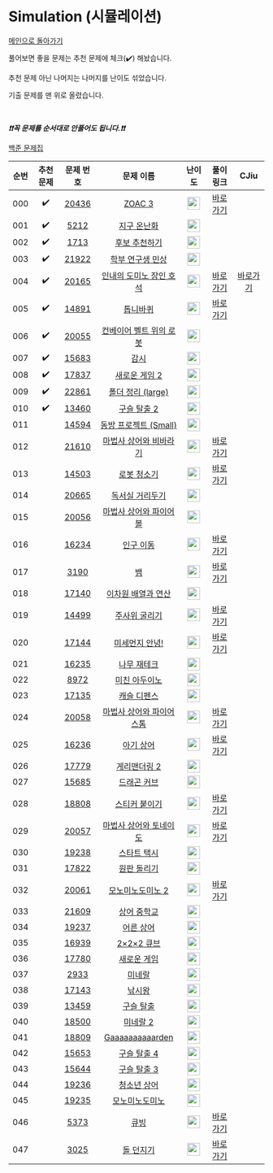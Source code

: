 # Simulation (시뮬레이션)

[메인으로 돌아가기](https://github.com/tony9402/baekjoon)

풀어보면 좋을 문제는 추천 문제에 체크(:heavy_check_mark:) 해놨습니다.

추천 문제 아닌 나머지는 나머지를 난이도 섞었습니다.

기출 문제를 맨 위로 올렸습니다.

<br>

***❗️❗️꼭 문제를 순서대로 안풀어도 됩니다.❗️❗️***

[백준 문제집](https://www.acmicpc.net/workbook/view/6832)


|순번|추천 문제|문제 번호|문제 이름|난이도|풀이 링크|CJiu|
|:--:|:--:|:--:|:--:|:--:|:--:|:--:|
|000|:heavy_check_mark:|<a href="https://www.acmicpc.net/problem/20436" target="_blank">20436</a>|<a href="https://www.acmicpc.net/problem/20436" target="_blank">ZOAC 3</a>|<img height="25px" width="25px" src="https://static.solved.ac/tier_small/7.svg"/>|<a href="https://github.com/tony9402/algorithm-solutions/tree/main/solutions/baekjoon/20436" target="_blank">바로 가기</a>|
|001|:heavy_check_mark:|<a href="https://www.acmicpc.net/problem/5212" target="_blank">5212</a>|<a href="https://www.acmicpc.net/problem/5212" target="_blank">지구 온난화</a>|<img height="25px" width="25px" src="https://static.solved.ac/tier_small/9.svg"/>||
|002|:heavy_check_mark:|<a href="https://www.acmicpc.net/problem/1713" target="_blank">1713</a>|<a href="https://www.acmicpc.net/problem/1713" target="_blank">후보 추천하기</a>|<img height="25px" width="25px" src="https://static.solved.ac/tier_small/10.svg"/>||
|003|:heavy_check_mark:|<a href="https://www.acmicpc.net/problem/21922" target="_blank">21922</a>|<a href="https://www.acmicpc.net/problem/21922" target="_blank">학부 연구생 민상</a>|<img height="25px" width="25px" src="https://static.solved.ac/tier_small/11.svg"/>||
|004|:heavy_check_mark:|<a href="https://www.acmicpc.net/problem/20165" target="_blank">20165</a>|<a href="https://www.acmicpc.net/problem/20165" target="_blank">인내의 도미노 장인 호석</a>|<img height="25px" width="25px" src="https://static.solved.ac/tier_small/11.svg"/>|<a href="https://github.com/tony9402/algorithm-solutions/tree/main/solutions/baekjoon/20165" target="_blank">바로 가기</a>|[바로가기](https://be-freely.tistory.com/28)
|005|:heavy_check_mark:|<a href="https://www.acmicpc.net/problem/14891" target="_blank">14891</a>|<a href="https://www.acmicpc.net/problem/14891" target="_blank">톱니바퀴</a>|<img height="25px" width="25px" src="https://static.solved.ac/tier_small/11.svg"/>|<a href="https://github.com/tony9402/algorithm-solutions/tree/main/solutions/baekjoon/14891" target="_blank">바로 가기</a>|
|006|:heavy_check_mark:|<a href="https://www.acmicpc.net/problem/20055" target="_blank">20055</a>|<a href="https://www.acmicpc.net/problem/20055" target="_blank">컨베이어 벨트 위의 로봇</a>|<img height="25px" width="25px" src="https://static.solved.ac/tier_small/11.svg"/>||
|007|:heavy_check_mark:|<a href="https://www.acmicpc.net/problem/15683" target="_blank">15683</a>|<a href="https://www.acmicpc.net/problem/15683" target="_blank">감시</a>|<img height="25px" width="25px" src="https://static.solved.ac/tier_small/13.svg"/>||
|008|:heavy_check_mark:|<a href="https://www.acmicpc.net/problem/17837" target="_blank">17837</a>|<a href="https://www.acmicpc.net/problem/17837" target="_blank">새로운 게임 2</a>|<img height="25px" width="25px" src="https://static.solved.ac/tier_small/14.svg"/>||
|009|:heavy_check_mark:|<a href="https://www.acmicpc.net/problem/22861" target="_blank">22861</a>|<a href="https://www.acmicpc.net/problem/22861" target="_blank">폴더 정리 (large)</a>|<img height="25px" width="25px" src="https://static.solved.ac/tier_small/15.svg"/>||
|010|:heavy_check_mark:|<a href="https://www.acmicpc.net/problem/13460" target="_blank">13460</a>|<a href="https://www.acmicpc.net/problem/13460" target="_blank">구슬 탈출 2</a>|<img height="25px" width="25px" src="https://static.solved.ac/tier_small/15.svg"/>||
|011||<a href="https://www.acmicpc.net/problem/14594" target="_blank">14594</a>|<a href="https://www.acmicpc.net/problem/14594" target="_blank">동방 프로젝트 (Small)</a>|<img height="25px" width="25px" src="https://static.solved.ac/tier_small/7.svg"/>||
|012||<a href="https://www.acmicpc.net/problem/21610" target="_blank">21610</a>|<a href="https://www.acmicpc.net/problem/21610" target="_blank">마법사 상어와 비바라기</a>|<img height="25px" width="25px" src="https://static.solved.ac/tier_small/11.svg"/>|<a href="https://github.com/tony9402/algorithm-solutions/tree/main/solutions/baekjoon/21610" target="_blank">바로 가기</a>|
|013||<a href="https://www.acmicpc.net/problem/14503" target="_blank">14503</a>|<a href="https://www.acmicpc.net/problem/14503" target="_blank">로봇 청소기</a>|<img height="25px" width="25px" src="https://static.solved.ac/tier_small/11.svg"/>|<a href="https://github.com/tony9402/algorithm-solutions/tree/main/solutions/baekjoon/14503" target="_blank">바로 가기</a>|
|014||<a href="https://www.acmicpc.net/problem/20665" target="_blank">20665</a>|<a href="https://www.acmicpc.net/problem/20665" target="_blank">독서실 거리두기</a>|<img height="25px" width="25px" src="https://static.solved.ac/tier_small/12.svg"/>||
|015||<a href="https://www.acmicpc.net/problem/20056" target="_blank">20056</a>|<a href="https://www.acmicpc.net/problem/20056" target="_blank">마법사 상어와 파이어볼</a>|<img height="25px" width="25px" src="https://static.solved.ac/tier_small/12.svg"/>||
|016||<a href="https://www.acmicpc.net/problem/16234" target="_blank">16234</a>|<a href="https://www.acmicpc.net/problem/16234" target="_blank">인구 이동</a>|<img height="25px" width="25px" src="https://static.solved.ac/tier_small/12.svg"/>|<a href="https://github.com/tony9402/algorithm-solutions/tree/main/solutions/baekjoon/16234" target="_blank">바로 가기</a>|
|017||<a href="https://www.acmicpc.net/problem/3190" target="_blank">3190</a>|<a href="https://www.acmicpc.net/problem/3190" target="_blank">뱀</a>|<img height="25px" width="25px" src="https://static.solved.ac/tier_small/12.svg"/>|<a href="https://github.com/tony9402/algorithm-solutions/tree/main/solutions/baekjoon/3190" target="_blank">바로 가기</a>|
|018||<a href="https://www.acmicpc.net/problem/17140" target="_blank">17140</a>|<a href="https://www.acmicpc.net/problem/17140" target="_blank">이차원 배열과 연산</a>|<img height="25px" width="25px" src="https://static.solved.ac/tier_small/12.svg"/>||
|019||<a href="https://www.acmicpc.net/problem/14499" target="_blank">14499</a>|<a href="https://www.acmicpc.net/problem/14499" target="_blank">주사위 굴리기</a>|<img height="25px" width="25px" src="https://static.solved.ac/tier_small/12.svg"/>|<a href="https://github.com/tony9402/algorithm-solutions/tree/main/solutions/baekjoon/14499" target="_blank">바로 가기</a>|
|020||<a href="https://www.acmicpc.net/problem/17144" target="_blank">17144</a>|<a href="https://www.acmicpc.net/problem/17144" target="_blank">미세먼지 안녕!</a>|<img height="25px" width="25px" src="https://static.solved.ac/tier_small/12.svg"/>|<a href="https://github.com/tony9402/algorithm-solutions/tree/main/solutions/baekjoon/17144" target="_blank">바로 가기</a>|
|021||<a href="https://www.acmicpc.net/problem/16235" target="_blank">16235</a>|<a href="https://www.acmicpc.net/problem/16235" target="_blank">나무 재테크</a>|<img height="25px" width="25px" src="https://static.solved.ac/tier_small/13.svg"/>||
|022||<a href="https://www.acmicpc.net/problem/8972" target="_blank">8972</a>|<a href="https://www.acmicpc.net/problem/8972" target="_blank">미친 아두이노</a>|<img height="25px" width="25px" src="https://static.solved.ac/tier_small/13.svg"/>||
|023||<a href="https://www.acmicpc.net/problem/17135" target="_blank">17135</a>|<a href="https://www.acmicpc.net/problem/17135" target="_blank">캐슬 디펜스</a>|<img height="25px" width="25px" src="https://static.solved.ac/tier_small/13.svg"/>||
|024||<a href="https://www.acmicpc.net/problem/20058" target="_blank">20058</a>|<a href="https://www.acmicpc.net/problem/20058" target="_blank">마법사 상어와 파이어스톰</a>|<img height="25px" width="25px" src="https://static.solved.ac/tier_small/13.svg"/>|<a href="https://github.com/tony9402/algorithm-solutions/tree/main/solutions/baekjoon/20058" target="_blank">바로 가기</a>|
|025||<a href="https://www.acmicpc.net/problem/16236" target="_blank">16236</a>|<a href="https://www.acmicpc.net/problem/16236" target="_blank">아기 상어</a>|<img height="25px" width="25px" src="https://static.solved.ac/tier_small/13.svg"/>|<a href="https://github.com/tony9402/algorithm-solutions/tree/main/solutions/baekjoon/16236" target="_blank">바로 가기</a>|
|026||<a href="https://www.acmicpc.net/problem/17779" target="_blank">17779</a>|<a href="https://www.acmicpc.net/problem/17779" target="_blank">게리맨더링 2</a>|<img height="25px" width="25px" src="https://static.solved.ac/tier_small/13.svg"/>||
|027||<a href="https://www.acmicpc.net/problem/15685" target="_blank">15685</a>|<a href="https://www.acmicpc.net/problem/15685" target="_blank">드래곤 커브</a>|<img height="25px" width="25px" src="https://static.solved.ac/tier_small/13.svg"/>||
|028||<a href="https://www.acmicpc.net/problem/18808" target="_blank">18808</a>|<a href="https://www.acmicpc.net/problem/18808" target="_blank">스티커 붙이기</a>|<img height="25px" width="25px" src="https://static.solved.ac/tier_small/13.svg"/>|<a href="https://github.com/tony9402/algorithm-solutions/tree/main/solutions/baekjoon/18808" target="_blank">바로 가기</a>|
|029||<a href="https://www.acmicpc.net/problem/20057" target="_blank">20057</a>|<a href="https://www.acmicpc.net/problem/20057" target="_blank">마법사 상어와 토네이도</a>|<img height="25px" width="25px" src="https://static.solved.ac/tier_small/13.svg"/>|<a href="https://github.com/tony9402/algorithm-solutions/tree/main/solutions/baekjoon/20057" target="_blank">바로 가기</a>|
|030||<a href="https://www.acmicpc.net/problem/19238" target="_blank">19238</a>|<a href="https://www.acmicpc.net/problem/19238" target="_blank">스타트 택시</a>|<img height="25px" width="25px" src="https://static.solved.ac/tier_small/14.svg"/>||
|031||<a href="https://www.acmicpc.net/problem/17822" target="_blank">17822</a>|<a href="https://www.acmicpc.net/problem/17822" target="_blank">원판 돌리기</a>|<img height="25px" width="25px" src="https://static.solved.ac/tier_small/14.svg"/>||
|032||<a href="https://www.acmicpc.net/problem/20061" target="_blank">20061</a>|<a href="https://www.acmicpc.net/problem/20061" target="_blank">모노미노도미노 2</a>|<img height="25px" width="25px" src="https://static.solved.ac/tier_small/14.svg"/>|<a href="https://github.com/tony9402/algorithm-solutions/tree/main/solutions/baekjoon/20061" target="_blank">바로 가기</a>|
|033||<a href="https://www.acmicpc.net/problem/21609" target="_blank">21609</a>|<a href="https://www.acmicpc.net/problem/21609" target="_blank">상어 중학교</a>|<img height="25px" width="25px" src="https://static.solved.ac/tier_small/14.svg"/>||
|034||<a href="https://www.acmicpc.net/problem/19237" target="_blank">19237</a>|<a href="https://www.acmicpc.net/problem/19237" target="_blank">어른 상어</a>|<img height="25px" width="25px" src="https://static.solved.ac/tier_small/14.svg"/>||
|035||<a href="https://www.acmicpc.net/problem/16939" target="_blank">16939</a>|<a href="https://www.acmicpc.net/problem/16939" target="_blank">2×2×2 큐브</a>|<img height="25px" width="25px" src="https://static.solved.ac/tier_small/14.svg"/>||
|036||<a href="https://www.acmicpc.net/problem/17780" target="_blank">17780</a>|<a href="https://www.acmicpc.net/problem/17780" target="_blank">새로운 게임</a>|<img height="25px" width="25px" src="https://static.solved.ac/tier_small/14.svg"/>||
|037||<a href="https://www.acmicpc.net/problem/2933" target="_blank">2933</a>|<a href="https://www.acmicpc.net/problem/2933" target="_blank">미네랄</a>|<img height="25px" width="25px" src="https://static.solved.ac/tier_small/15.svg"/>||
|038||<a href="https://www.acmicpc.net/problem/17143" target="_blank">17143</a>|<a href="https://www.acmicpc.net/problem/17143" target="_blank">낚시왕</a>|<img height="25px" width="25px" src="https://static.solved.ac/tier_small/15.svg"/>||
|039||<a href="https://www.acmicpc.net/problem/13459" target="_blank">13459</a>|<a href="https://www.acmicpc.net/problem/13459" target="_blank">구슬 탈출</a>|<img height="25px" width="25px" src="https://static.solved.ac/tier_small/15.svg"/>||
|040||<a href="https://www.acmicpc.net/problem/18500" target="_blank">18500</a>|<a href="https://www.acmicpc.net/problem/18500" target="_blank">미네랄 2</a>|<img height="25px" width="25px" src="https://static.solved.ac/tier_small/15.svg"/>||
|041||<a href="https://www.acmicpc.net/problem/18809" target="_blank">18809</a>|<a href="https://www.acmicpc.net/problem/18809" target="_blank">Gaaaaaaaaaarden</a>|<img height="25px" width="25px" src="https://static.solved.ac/tier_small/15.svg"/>||
|042||<a href="https://www.acmicpc.net/problem/15653" target="_blank">15653</a>|<a href="https://www.acmicpc.net/problem/15653" target="_blank">구슬 탈출 4</a>|<img height="25px" width="25px" src="https://static.solved.ac/tier_small/15.svg"/>||
|043||<a href="https://www.acmicpc.net/problem/15644" target="_blank">15644</a>|<a href="https://www.acmicpc.net/problem/15644" target="_blank">구슬 탈출 3</a>|<img height="25px" width="25px" src="https://static.solved.ac/tier_small/15.svg"/>||
|044||<a href="https://www.acmicpc.net/problem/19236" target="_blank">19236</a>|<a href="https://www.acmicpc.net/problem/19236" target="_blank">청소년 상어</a>|<img height="25px" width="25px" src="https://static.solved.ac/tier_small/15.svg"/>||
|045||<a href="https://www.acmicpc.net/problem/19235" target="_blank">19235</a>|<a href="https://www.acmicpc.net/problem/19235" target="_blank">모노미노도미노</a>|<img height="25px" width="25px" src="https://static.solved.ac/tier_small/16.svg"/>||
|046||<a href="https://www.acmicpc.net/problem/5373" target="_blank">5373</a>|<a href="https://www.acmicpc.net/problem/5373" target="_blank">큐빙</a>|<img height="25px" width="25px" src="https://static.solved.ac/tier_small/16.svg"/>|<a href="https://github.com/tony9402/algorithm-solutions/tree/main/solutions/baekjoon/5373" target="_blank">바로 가기</a>|
|047||<a href="https://www.acmicpc.net/problem/3025" target="_blank">3025</a>|<a href="https://www.acmicpc.net/problem/3025" target="_blank">돌 던지기</a>|<img height="25px" width="25px" src="https://static.solved.ac/tier_small/18.svg"/>|<a href="https://github.com/tony9402/algorithm-solutions/tree/main/solutions/baekjoon/3025" target="_blank">바로 가기</a>|
